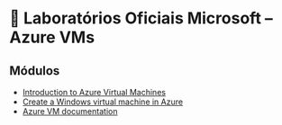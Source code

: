 # 🧪 Laboratórios Oficiais Microsoft – Azure VMs

## Módulos
- [Introduction to Azure Virtual Machines](https://learn.microsoft.com/en-us/training/modules/intro-to-azure-virtual-machines/)
- [Create a Windows virtual machine in Azure](https://learn.microsoft.com/en-us/training/modules/create-windows-virtual-machine-in-azure/)
- [Azure VM documentation](https://learn.microsoft.com/en-us/azure/virtual-machines/)
